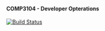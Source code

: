 #### COMP3104 - Developer Opterations
[![Build Status](https://app.travis-ci.com/rochl/COMP3104.svg?branch=main)](https://app.travis-ci.com/rochl/COMP3104)
